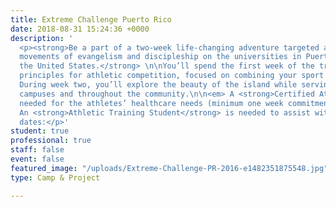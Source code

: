 ```yaml
---
title: Extreme Challenge Puerto Rico
date: 2018-08-31 15:24:36 +0000
description: '
  <p><strong>Be a part of a two-week life-changing adventure targeted at launching
  movements of evangelism and discipleship on the universities in Puerto Rico and
  the United States.</strong> \n\nYou’ll spend the first week of the trip learning AIA’s
  principles for athletic competition, focused on combining your sport and faith.
  During week two, you’ll explore the beauty of the island while serving on university
  campuses and throughout the community.\n\n<em> A <strong>Certified Athletic Trainer</strong> is
  needed for the athletes’ healthcare needs (minimum one week commitment). \n\n\n</em>
  An <strong>Athletic Training Student</strong> is needed to assist with this camp<strong>.</strong>\n\n2019
  dates:</p>'
student: true
professional: true
staff: false
event: false
featured_image: "/uploads/Extreme-Challenge-PR-2016-e1482351875548.jpg"
type: Camp & Project

---
```

